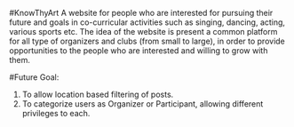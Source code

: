 #KnowThyArt
A website for people who are interested for pursuing their future and goals in co-curricular activities such as singing, dancing, acting, various sports etc. The idea of the website is present a common platform for all type of organizers and clubs (from small to large), in order to provide opportunities to the people who are interested and willing to grow with them.

#Future Goal:

1. To allow location based filtering of posts.
2. To categorize users as Organizer or Participant, allowing different privileges to each.

